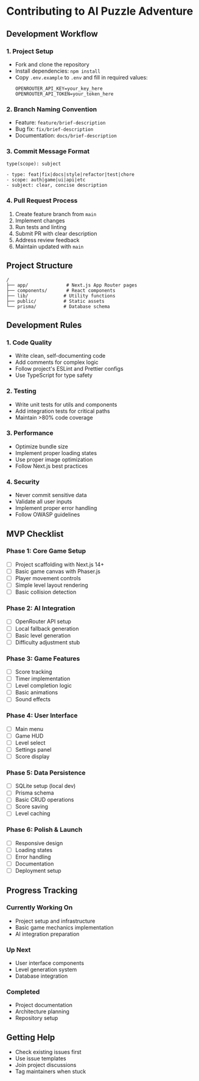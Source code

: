 # Contributing to AI Puzzle Adventure

## Development Workflow

### 1. Project Setup

- Fork and clone the repository
- Install dependencies: `npm install`
- Copy `.env.example` to `.env` and fill in required values:
  ```
  OPENROUTER_API_KEY=your_key_here
  OPENROUTER_API_TOKEN=your_token_here
  ```

### 2. Branch Naming Convention

- Feature: `feature/brief-description`
- Bug fix: `fix/brief-description`
- Documentation: `docs/brief-description`

### 3. Commit Message Format

```
type(scope): subject

- type: feat|fix|docs|style|refactor|test|chore
- scope: auth|game|ui|api|etc
- subject: clear, concise description
```

### 4. Pull Request Process

1. Create feature branch from `main`
2. Implement changes
3. Run tests and linting
4. Submit PR with clear description
5. Address review feedback
6. Maintain updated with `main`

## Project Structure

```
/
├── app/              # Next.js App Router pages
├── components/       # React components
├── lib/             # Utility functions
├── public/          # Static assets
└── prisma/          # Database schema
```

## Development Rules

### 1. Code Quality

- Write clean, self-documenting code
- Add comments for complex logic
- Follow project's ESLint and Prettier configs
- Use TypeScript for type safety

### 2. Testing

- Write unit tests for utils and components
- Add integration tests for critical paths
- Maintain >80% code coverage

### 3. Performance

- Optimize bundle size
- Implement proper loading states
- Use proper image optimization
- Follow Next.js best practices

### 4. Security

- Never commit sensitive data
- Validate all user inputs
- Implement proper error handling
- Follow OWASP guidelines

## MVP Checklist

### Phase 1: Core Game Setup

- [ ] Project scaffolding with Next.js 14+
- [ ] Basic game canvas with Phaser.js
- [ ] Player movement controls
- [ ] Simple level layout rendering
- [ ] Basic collision detection

### Phase 2: AI Integration

- [ ] OpenRouter API setup
- [ ] Local fallback generation
- [ ] Basic level generation
- [ ] Difficulty adjustment stub

### Phase 3: Game Features

- [ ] Score tracking
- [ ] Timer implementation
- [ ] Level completion logic
- [ ] Basic animations
- [ ] Sound effects

### Phase 4: User Interface

- [ ] Main menu
- [ ] Game HUD
- [ ] Level select
- [ ] Settings panel
- [ ] Score display

### Phase 5: Data Persistence

- [ ] SQLite setup (local dev)
- [ ] Prisma schema
- [ ] Basic CRUD operations
- [ ] Score saving
- [ ] Level caching

### Phase 6: Polish & Launch

- [ ] Responsive design
- [ ] Loading states
- [ ] Error handling
- [ ] Documentation
- [ ] Deployment setup

## Progress Tracking

### Currently Working On

- Project setup and infrastructure
- Basic game mechanics implementation
- AI integration preparation

### Up Next

- User interface components
- Level generation system
- Database integration

### Completed

- Project documentation
- Architecture planning
- Repository setup

## Getting Help

- Check existing issues first
- Use issue templates
- Join project discussions
- Tag maintainers when stuck
